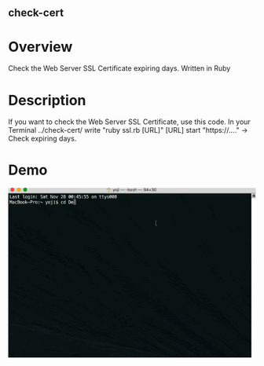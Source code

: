 check-cert
----------------------------------------------------------
# Overview
  Check the Web Server SSL Certificate expiring days. Written in Ruby
# Description
  If you want to check the Web Server SSL Certificate, use this code.
  In your Terminal ../check-cert/ write "ruby ssl.rb [URL]"
  [URL] start "https://...." -> Check expiring days.
# Demo
  ![demo.git](https://github.com/yoji0331/github.io/blob/master/demo/demo.gif)
